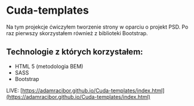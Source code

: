 # Cuda-templates
Na tym projekcje ćwiczyłem tworzenie strony w oparciu o projekt PSD. Po raz pierwszy skorzystałem również z biblioteki Bootstrap.

## Technologie z których korzystałem:

 - HTML 5 (metodologia BEM)
 - SASS
 - Bootstrap
 
 LIVE: [https://adamracibor.github.io/Cuda-templates/index.html](https://adamracibor.github.io/Cuda-templates/index.html)
